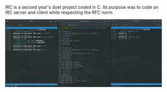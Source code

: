 IRC is a second year's duet project coded in C.
Its purpose was to code an IRC server and client while respecting the RFC norm.

![alt tag](https://raw.githubusercontent.com/Poncholay/Irc/master/demo/demo.png)
